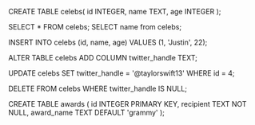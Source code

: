 CREATE TABLE celebs(
    id INTEGER,
    name TEXT,
    age INTEGER
);

SELECT * FROM celebs;
SELECT name from celebs;

INSERT INTO celebs (id, name, age)
VALUES (1, 'Justin', 22);

ALTER TABLE celebs ADD COLUMN twitter_handle TEXT;

UPDATE celebs
SET twitter_handle = '@taylorswift13'
WHERE id = 4;

DELETE FROM celebs
WHERE twitter_handle IS NULL;

CREATE TABLE awards (
    id  INTEGER PRIMARY KEY,
    recipient TEXT NOT NULL,
    award_name TEXT DEFAULT 'grammy'
);